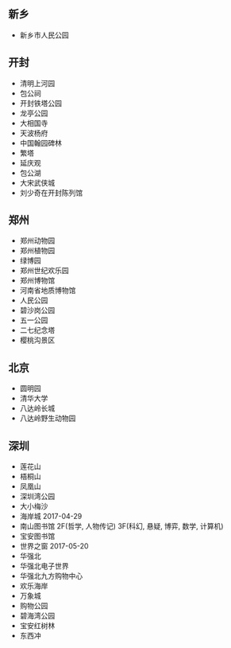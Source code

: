 ## 新乡

- 新乡市人民公园

## 开封

- 清明上河园
- 包公祠
- 开封铁塔公园
- 龙亭公园
- 大相国寺
- 天波杨府
- 中国翰园碑林
- 繁塔
- 延庆观
- 包公湖
- 大宋武侠城
- 刘少奇在开封陈列馆

## 郑州
- 郑州动物园
- 郑州植物园
- 绿博园
- 郑州世纪欢乐园
- 郑州博物馆
- 河南省地质博物馆
- 人民公园
- 碧沙岗公园
- 五一公园
- 二七纪念塔
- 樱桃沟景区


## 北京
- 圆明园
- 清华大学
- 八达岭长城
- 八达岭野生动物园

## 深圳
- 莲花山
- 梧桐山
- 凤凰山
- 深圳湾公园
- 大小梅沙
- 海岸城 2017-04-29
- 南山图书馆 2F(哲学, 人物传记) 3F(科幻, 悬疑, 博弈, 数学, 计算机)
- 宝安图书馆
- 世界之窗 2017-05-20
- 华强北
- 华强北电子世界
- 华强北九方购物中心
- 欢乐海岸
- 万象城
- 购物公园
- 碧海湾公园
- 宝安红树林
- 东西冲